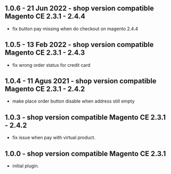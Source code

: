 ## 1.0.6 - 21 Jun 2022 - shop version compatible Magento CE 2.3.1 - 2.4.4
* fix button pay missing when do checkout on magento 2.4.4

## 1.0.5 - 13 Feb 2022 - shop version compatible Magento CE 2.3.1 - 2.4.3
* fix wrong order status for credit card

## 1.0.4 - 11 Agus 2021 - shop version compatible Magento CE 2.3.1 - 2.4.2
* make place order button disable when address still empty

## 1.0.3 - shop version compatible Magento CE 2.3.1 - 2.4.2
* fix issue when pay with virtual product.

## 1.0.0 - shop version compatible Magento CE 2.3.1
* initial plugin.